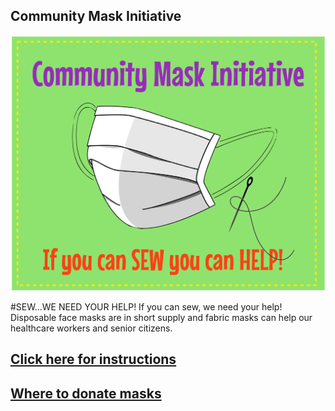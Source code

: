 ## Community Mask Initiative

![Sew we could use some help](images/sew-we-need-your-help.jpg)

#SEW...WE NEED YOUR HELP!
If you can sew, we need your help! Disposable face masks are in short supply and fabric masks can help our healthcare workers and senior citizens. 

## [Click here for instructions](howto.md)

## [Where to donate masks](donatemasks.md)
